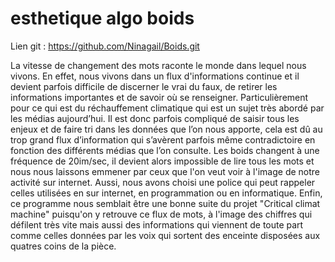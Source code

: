 # esthetique algo boids
 
 Lien git : https://github.com/Ninagail/Boids.git
 
La vitesse de changement des mots raconte le monde dans lequel nous vivons. En effet, nous vivons dans un flux d'informations continue et il devient parfois difficile de discerner le vrai du faux, de retirer les informations importantes et de savoir où se renseigner. 
Particulièrement pour ce qui est du réchauffement climatique qui est un sujet très abordé par les médias aujourd’hui. Il est donc parfois compliqué de saisir tous les enjeux et de faire tri dans les données que l’on nous apporte, cela est dû au trop grand flux d’information qui s’avèrent parfois même contradictoire en fonction des différents médias que l’on consulte. 
Les boids changent à une fréquence de 20im/sec, il devient alors impossible de lire tous les mots et nous nous laissons emmener par ceux que l'on veut voir à l'image de notre activité sur internet. Aussi, nous avons choisi une police qui peut rappeler celles utilisées en sur internet, en programmation ou en informatique.
Enfin, ce programme nous semblait être une bonne suite du projet "Critical climat machine" puisqu'on y retrouve ce flux de mots, à l'image des chiffres qui défilent très vite mais aussi des informations qui viennent de toute part comme celles données par les voix qui sortent des enceinte disposées aux quatres coins de la pièce.
